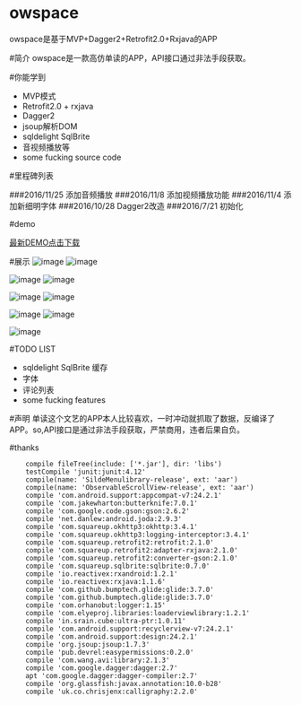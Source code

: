# owspace
owspace是基于MVP+Dagger2+Retrofit2.0+Rxjava的APP

#简介
owspace是一款高仿单读的APP，API接口通过非法手段获取。<br>

#你能学到
* MVP模式
* Retrofit2.0 + rxjava
* Dagger2
* jsoup解析DOM
* sqldelight SqlBrite
* 音视频播放等
* some fucking source code

#里程碑列表

###2016/11/25 添加音频播放
###2016/11/8 添加视频播放功能
###2016/11/4 添加新细明字体
###2016/10/28 Dagger2改造
###2016/7/21 初始化

#demo

[最新DEMO点击下载](https://beta.bugly.qq.com/5rik)


#展示
![image](https://github.com/Canglangweiwei/owspace-mater/art/show1.png) ![image](https://github.com/Canglangweiwei/owspace-mater/art/show2.png)

![image](https://github.com/Canglangweiwei/owspace-mater/art/show3.png) ![image](https://github.com/Canglangweiwei/owspace-mater/art/show4.png)

![image](https://github.com/Canglangweiwei/owspace-mater/art/show5.png) ![image](https://github.com/Canglangweiwei/owspace-mater/art/show6.png)

![image](https://github.com/Canglangweiwei/owspace-mater/art/show7.png) ![image](https://github.com/Canglangweiwei/owspace-mater/art/show8.png)

![image](https://github.com/Canglangweiwei/owspace-mater/art/show.gif)

#TODO LIST
* sqldelight SqlBrite 缓存
* 字体
* 评论列表
* some fucking features

#声明
单读这个文艺的APP本人比较喜欢，一时冲动就抓取了数据，反编译了APP。so,API接口是通过非法手段获取，严禁商用，违者后果自负。<br>

#thanks
```
    compile fileTree(include: ['*.jar'], dir: 'libs')
    testCompile 'junit:junit:4.12'
    compile(name: 'SildeMenulibrary-release', ext: 'aar')
    compile(name: 'ObservableScrollView-release', ext: 'aar')
    compile 'com.android.support:appcompat-v7:24.2.1'
    compile 'com.jakewharton:butterknife:7.0.1'
    compile 'com.google.code.gson:gson:2.6.2'
    compile 'net.danlew:android.joda:2.9.3'
    compile 'com.squareup.okhttp3:okhttp:3.4.1'
    compile 'com.squareup.okhttp3:logging-interceptor:3.4.1'
    compile 'com.squareup.retrofit2:retrofit:2.1.0'
    compile 'com.squareup.retrofit2:adapter-rxjava:2.1.0'
    compile 'com.squareup.retrofit2:converter-gson:2.1.0'
    compile 'com.squareup.sqlbrite:sqlbrite:0.7.0'
    compile 'io.reactivex:rxandroid:1.2.1'
    compile 'io.reactivex:rxjava:1.1.6'
    compile 'com.github.bumptech.glide:glide:3.7.0'
    compile 'com.github.bumptech.glide:glide:3.7.0'
    compile 'com.orhanobut:logger:1.15'
    compile 'com.elyeproj.libraries:loaderviewlibrary:1.2.1'
    compile 'in.srain.cube:ultra-ptr:1.0.11'
    compile 'com.android.support:recyclerview-v7:24.2.1'
    compile 'com.android.support:design:24.2.1'
    compile 'org.jsoup:jsoup:1.7.3'
    compile 'pub.devrel:easypermissions:0.2.0'
    compile 'com.wang.avi:library:2.1.3'
    compile 'com.google.dagger:dagger:2.7'
    apt 'com.google.dagger:dagger-compiler:2.7'
    compile 'org.glassfish:javax.annotation:10.0-b28'
    compile 'uk.co.chrisjenx:calligraphy:2.2.0'
```

